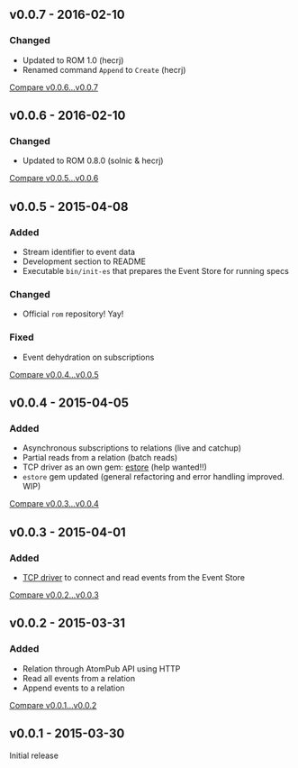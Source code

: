 ## v0.0.7 - 2016-02-10

### Changed

* Updated to ROM 1.0 (hecrj)
* Renamed command `Append` to `Create` (hecrj)

[Compare v0.0.6...v0.0.7](https://github.com/rom-rb/rom-event_store/compare/v0.0.6...v0.0.7)

## v0.0.6 - 2016-02-10

### Changed

* Updated to ROM 0.8.0 (solnic & hecrj)

[Compare v0.0.5...v0.0.6](https://github.com/rom-rb/rom-event_store/compare/v0.0.5...v0.0.6)

## v0.0.5 - 2015-04-08

### Added

* Stream identifier to event data
* Development section to README
* Executable `bin/init-es` that prepares the Event Store for running specs

### Changed

* Official `rom` repository! Yay!

### Fixed

* Event dehydration on subscriptions

[Compare v0.0.4...v0.0.5](https://github.com/rom-rb/rom-event_store/compare/v0.0.4...v0.0.5)

## v0.0.4 - 2015-04-05

### Added

* Asynchronous subscriptions to relations (live and catchup)
* Partial reads from a relation (batch reads)
* TCP driver as an own gem: [estore](https://github.com/eventstore-rb/estore) (help wanted!!)
* `estore` gem updated (general refactoring and error handling improved. WIP)

[Compare v0.0.3...v0.0.4](https://github.com/rom-rb/rom-event_store/compare/v0.0.3...v0.0.4)

## v0.0.3 - 2015-04-01

### Added

* [TCP driver](https://github.com/mathieuravaux/eventstore-ruby) to connect and read events from the Event Store

[Compare v0.0.2...v0.0.3](https://github.com/rom-rb/rom-event_store/compare/v0.0.2...v0.0.3)

## v0.0.2 - 2015-03-31

### Added

* Relation through AtomPub API using HTTP
* Read all events from a relation
* Append events to a relation

[Compare v0.0.1...v0.0.2](https://github.com/rom-rb/rom-event_store/compare/v0.0.1...v0.0.2)

## v0.0.1 - 2015-03-30

Initial release

